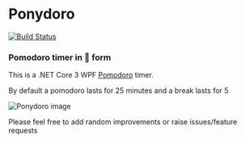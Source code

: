 # Ponydoro

[![Build Status](https://saragowen89.visualstudio.com/GitHubPipelines/_apis/build/status/dynamictulip.Ponydorro?branchName=master)](https://saragowen89.visualstudio.com/GitHubPipelines/_build/latest?definitionId=16&branchName=master)

### Pomodoro timer in :unicorn: form

This is a .NET Core 3 WPF [Pomodoro](https://francescocirillo.com/pages/pomodoro-technique) timer.

By default a pomodoro lasts for 25 minutes and a break lasts for 5

![Ponydoro image](/Pomo-Shiny/Media/unicorn2.png)

Please feel free to add random improvements or raise issues/feature requests
